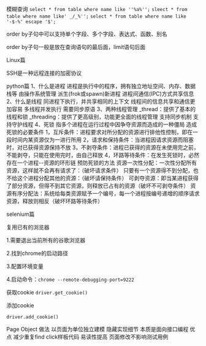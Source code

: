 模糊查询
`select * from table where name like ''%a%'';`
`sleect * from table where name like' _/_%'';`
`select * from table where name like '-$-%' escape '$';`

order by子句中可以支持单个字段、多个字段、表达式、函数、别名

order by子句一般是放在查询语句的最后面，limit语句后面

Linux篇

SSH是一种远程连接的加密协议

python篇
1、什么是进程
	进程是执行中的程序，拥有独立地址空间、内存、数据栈等
	由操作系统管理
	派生(frok或spawn)新进程
	进程间通信(IPC)方式共享信息
2、什么是线程
	同进程下执行，并共享相同的上下文
	线程间的信息共享和通信更加容易
	多线程并发执行
	需要同步原语
3、两种线程管理
	_thread：提供了基本的线程和锁
	_threading：提供了更高级别，功能更全面的线程管理
		支持同步机制
		支持守护线程
4、死锁
	指多个进程在运行过程中因争夺资源而造成的一种僵局
	造成死锁的必要条件
		1，互斥条件：进程要求对所分配的资源进行排他性控制，即在一段时间内某资源仅为一进行所用
		2，请求和保持条件：当进程因请求资源而阻塞时，对已获得资源保持不放
		3，不剥夺条件：进程已获得的资源在未使用完之前，不能剥夺，只能在使用完时，由自己释放
		4，环路等待条件：在发生死锁时，必然存在一个进程--资源的环形链
	预防死锁的方法
		资源一次性分配：一次性分配所有资源，这样就不会再有请求了：（破坏请求条件）
        只要有一个资源得不到分配，也不给这个进程分配其他的资源：（破坏请保持条件）
        可剥夺资源：即当某进程获得了部分资源，但得不到其它资源，则释放已占有的资源（破坏不可剥夺条件）
        资源有序分配法：系统给每类资源赋予一个编号，每一个进程按编号递增的顺序请求资源，释放则相反（破坏环路等待条件）



selenium篇

复用已有的浏览器

1.需要退出当前所有的谷歌浏览器

2.找到chrome的启动路径

3.配置环境变量

4.启动命令：`chrome --remote-debugging-port=9222`

获取cookie
`driver.get_cookie()`

添加cookie

`driver.add_cookie()`

Page Object
做法
    以页面为单位独立建模
    隐藏实现细节
    本质是面向接口编程
优点
    减少重复find click样板代码
    易读性提高
    页面修改不影响测试用例





